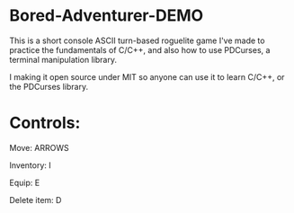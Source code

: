 # Bored-Adventurer-DEMO
This is a short console ASCII turn-based roguelite game I've made to practice the fundamentals of C/C++, and also how to use PDCurses, a terminal manipulation library.

I making it open source under MIT so anyone can use it to learn C/C++, or the PDCurses library.

# Controls:

Move: ARROWS

Inventory: I

Equip: E

Delete item: D
